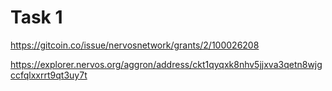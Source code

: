 # Task 1

https://gitcoin.co/issue/nervosnetwork/grants/2/100026208

https://explorer.nervos.org/aggron/address/ckt1qyqxk8nhv5jjxva3qetn8wjgccfqlxxrrt9qt3uy7t
